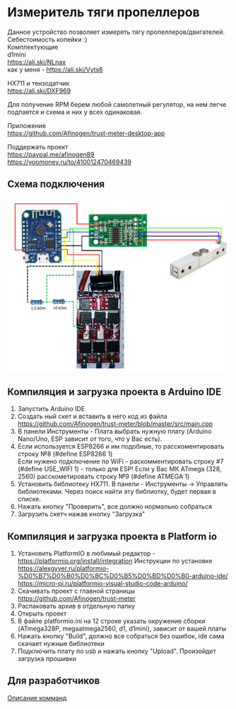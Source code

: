 # Измеритель тяги пропеллеров  

Данное устройство позволяет измерять тягу пропеллеров/двигателей. Себестоимость копейки :)  
Комплектующие  
d1mini  
https://ali.ski/NLnax  
как у меня - https://ali.ski/Vyts6  

HX711 и тензодатчик  
https://ali.ski/DXF969  

Для получение RPM берем любой самолетный регулятор, на нем легче подпаятся и схема и них у всех одинаковая.  

Приложение  
https://github.com/Afinogen/trust-meter-desktop-app  

Поддержать проект  
https://paypal.me/afinogen89  
https://yoomoney.ru/to/410012470469439  

## Схема подключения

![](docs/wire_connection.png)

## Компиляция и загрузка проекта в Arduino IDE  
1. Запустить Arduino IDE  
2. Создать ный скет и вставить в него код из файла https://github.com/Afinogen/trust-meter/blob/master/src/main.cpp  
3. В панели Инструменты - Плата выбрать нужную плату (Arduino Nano/Uno, ESP зависит от того, что у Вас есть).
4. Если используется ESP8266 и им подобные, то расскоментировать строку №8 (#define ESP8266 1)      
    Если нужено подключение по WiFi - раскомментировать строку #7 (#define USE_WIFI 1) - только для ESP!
    Если у Вас МК ATmega (328, 2560) расскометировать строку №9 (#define ATMEGA 1)
5. Установить библиотеку HX711. В панели - Инструменты -> Управлять библиотеками. Через поиск найти эту библиотку, будет первая в списке.
6. Нажать кнопку "Проверить", все должно нормально собраться
7. Загрузить скетч нажав кнопку "Загрузка"

## Компиляция и загрузка проекта в Platform io  
1. Установить PlatformIO в любимый редактор  - https://platformio.org/install/integration
    Инструкции по установке https://alexgyver.ru/platformio-%D0%B7%D0%B0%D0%BC%D0%B5%D0%BD%D0%B0-arduino-ide/  https://micro-pi.ru/platformio-visual-studio-code-arduino/  
2. Скачивать проект с главной страницы https://github.com/Afinogen/trust-meter  
3. Распаковать архив в отдельную папку  
4. Открыть проект  
5. В файле platformio.ini на 12 строке указать окружение сборки (ATmega328P, megaatmega2560, d1, d1mini), зависит от вашей платы  
6. Нажать кнопку "Build", должно все собраться без ошибок, ide сама скачает нужные библиотеки  
7. Подключить плату по usb и нажать кнопку "Upload". Произойдет загрузка прошивки  

## Для разработчиков  
[Описание комманд](docs/commands.md)
